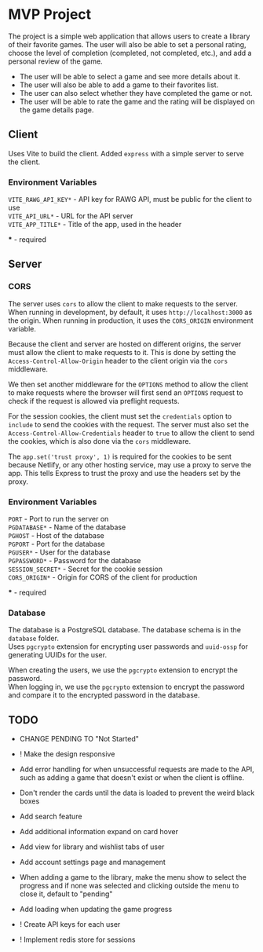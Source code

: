 # MVP Project

The project is a simple web application that allows users to create a library of their
favorite games. The user will also be able to set a personal rating, choose the level
of completion (completed, not completed, etc.), and add a personal review of the game.

- The user will be able to select a game and see more details about it. 
- The user will also be able to add a game to their favorites list. 
- The user can also select whether they have completed the game or not.
- The user will be able to rate the game and the rating will be displayed 
on the game details page.


## **Client**

Uses Vite to build the client. Added `express` with a simple server to serve the client.

### **Environment Variables**

`VITE_RAWG_API_KEY*` - API key for RAWG API, must be public for the client to use\
`VITE_API_URL*` - URL for the API server\
`VITE_APP_TITLE*` - Title of the app, used in the header

**\*** - required

## **Server**

### **CORS**

The server uses `cors` to allow the client to make requests to the server. When running in development,
by default, it uses `http://localhost:3000` as the origin. When running in production, it uses the
`CORS_ORIGIN` environment variable.

Because the client and server are hosted on different origins, the server must allow the client to
make requests to it. This is done by setting the `Access-Control-Allow-Origin` header to the client
origin via the `cors` middleware.

We then set another middleware for the `OPTIONS` method to allow the client to make requests where the
browser will first send an `OPTIONS` request to check if the request is allowed via preflight requests.

For the session cookies, the client must set the `credentials` option to `include` to send the cookies
with the request. The server must also set the `Access-Control-Allow-Credentials` header to `true` to
allow the client to send the cookies, which is also done via the `cors` middleware.

The `app.set('trust proxy', 1)` is required for the cookies to be sent because Netlify, or any other
hosting service, may use a proxy to serve the app. This tells Express to trust the proxy and use the
headers set by the proxy.

### **Environment Variables**

`PORT` - Port to run the server on\
`PGDATABASE*` - Name of the database\
`PGHOST` - Host of the database\
`PGPORT` - Port for the database\
`PGUSER*` - User for the database\
`PGPASSWORD*` - Password for the database\
`SESSION_SECRET*` - Secret for the cookie session\
`CORS_ORIGIN*` - Origin for CORS of the client for production

**\*** - required

### **Database**

The database is a PostgreSQL database. The database schema is in the `database` folder.\
Uses `pgcrypto` extension for encrypting user passwords and `uuid-ossp` for generating
UUIDs for the user.

When creating the users, we use the `pgcrypto` extension to encrypt the password.\
When logging in, we use the `pgcrypto` extension to encrypt the password and compare it
to the encrypted password in the database.

## TODO

- CHANGE PENDING TO "Not Started"
- ! Make the design responsive

- Add error handling for when unsuccessful requests are made to the API, such as adding a
  game that doesn't exist or when the client is offline.
- Don't render the cards until the data is loaded to prevent the weird black boxes
- Add search feature
- Add additional information expand on card hover
- Add view for library and wishlist tabs of user
- Add account settings page and management
- When adding a game to the library, make the menu show to select the progress and if
  none was selected and clicking outside the menu to close it, default to "pending"
- Add loading when updating the game progress

- ! Create API keys for each user
- ! Implement redis store for sessions
